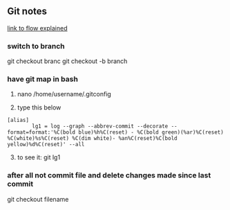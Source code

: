 ## Git notes

[link to flow explained](https://guides.github.com/introduction/flow/)

### switch to branch
git checkout branc
git checkout -b branch 


### have git map in bash
1) nano /home/username/.gitconfig 

2) type this below
```
[alias]
        lg1 = log --graph --abbrev-commit --decorate --format=format:'%C(bold blue)%h%C(reset) - %C(bold green)(%ar)%C(reset) %C(white)%s%C(reset) %C(dim white)- %an%C(reset)%C(bold yellow)%d%C(reset)' --all
```
3) to see it: git lg1

### after all not commit file and delete changes made since last commit
git checkout filename
